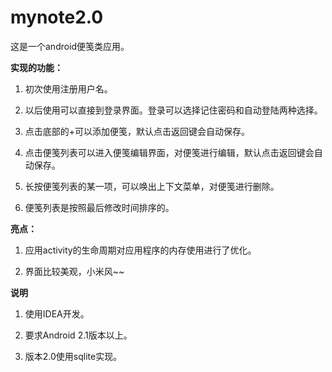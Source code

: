 # mynote2.0
这是一个android便笺类应用。 

**实现的功能：**

1. 初次使用注册用户名。 

2. 以后使用可以直接到登录界面。登录可以选择记住密码和自动登陆两种选择。 

3. 点击底部的+可以添加便笺，默认点击返回键会自动保存。 

4. 点击便笺列表可以进入便笺编辑界面，对便笺进行编辑，默认点击返回键会自动保存。 

5. 长按便笺列表的某一项，可以唤出上下文菜单，对便笺进行删除。 

6. 便笺列表是按照最后修改时间排序的。  

**亮点：**

1. 应用activity的生命周期对应用程序的内存使用进行了优化。 

2. 界面比较美观，小米风~~

**说明**

1. 使用IDEA开发。

2. 要求Android 2.1版本以上。

3. 版本2.0使用sqlite实现。

